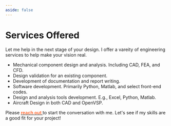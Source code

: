 ```yaml
---
aside: false
---
```

# Services Offered
Let me help in the next stage of your design. I offer a vareity of engineering services to help make your vision real.  
- Mechanical component design and analysis. Including CAD, FEA, and CFD.  
- Design validation for an existing component. 
- Development of documentation and report writing. 
- Software development. Primarily Python, Matlab, and select front-end codes. 
- Design and analysis tools development. E.g., Excel, Python, Matlab.
- Aircraft Design in both CAD and OpenVSP. 

Please <a href="mailto:deenriquez92@gmail.com"><b><span style="color:rgb(255, 115, 64);"> reach out </span></b></a>  to start the conversation with me. 
Let's see if my skills are a good fit for your project!